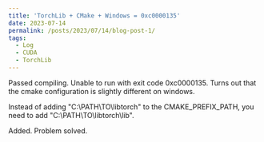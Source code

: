 ```yaml
---
title: 'TorchLib + CMake + Windows = 0xc0000135'
date: 2023-07-14
permalink: /posts/2023/07/14/blog-post-1/
tags:
  - Log
  - CUDA
  - TorchLib
---
```


Passed compiling. Unable to run with exit code 0xc0000135. Turns out that the cmake configuration is slightly different on windows.

Instead of adding "C:\\PATH\\TO\\libtorch" to the CMAKE_PREFIX_PATH, you need to add "C:\\PATH\\TO\\libtorch\\lib".

Added. Problem solved.
